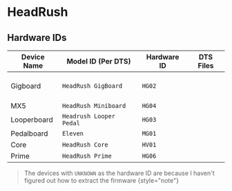 # HeadRush

[//]: # (TODO: Figure out the OS that HeadRush uses)

## Hardware IDs

| Device Name | Model ID (Per DTS)      | Hardware ID | DTS Files                                                                                                                                          |
|-------------|-------------------------|-------------|----------------------------------------------------------------------------------------------------------------------------------------------------|
| Gigboard    | `HeadRush GigBoard`     | `HG02`      | [](rk3288-az01-hg02-dts.md) <br /> [](rk3288-az01-hg02-c-dts.md) <br /> [](rk3288-az01-hg02-revf-dts.md) <br /> [](rk3288-az01-hg02-c-revf-dts.md) |
| MX5         | `HeadRush Miniboard`    | `HG04`      | [](rk3288-az05-hg04-dts.md)                                                                                                                        |
| Looperboard | `Headrush Looper Pedal` | `HG03`      | [](rk3288-az01-hg03-dts.md) <br /> [](rk3288-az01-hg03-c-dts.md)                                                                                   |
| Pedalboard  | `Eleven`                | `MG01`      | [](rk3288-az01-mg01-dts.md)                                                                                                                        |
| Core        | `HeadRush Core`         | `HV01`      | [](rk3288-az05-hv01-dts.md)                                                                                                                        |
| Prime       | `HeadRush Prime`        | `HG06`      | [](rk3288-az05-hg06-dts.md)                                                                                                                        |

> The devices with `UNKNOWN` as the hardware ID are because I haven't figured out how to extract the firmware
> {style="note"}
